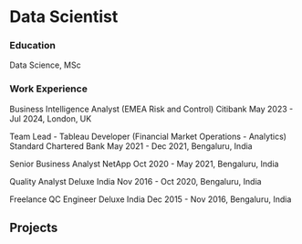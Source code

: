 # Data Scientist

### Education
Data Science, MSc

### Work Experience

Business Intelligence Analyst (EMEA Risk and Control)
Citibank May 2023 - Jul 2024, London, UK


Team Lead - Tableau Developer (Financial Market Operations - Analytics)
Standard Chartered Bank May 2021 - Dec 2021, Bengaluru, India


Senior Business Analyst
NetApp Oct 2020 - May 2021, Bengaluru, India


Quality Analyst
Deluxe India Nov 2016 - Oct 2020, Bengaluru, India


Freelance QC Engineer
Deluxe India Dec 2015 - Nov 2016, Bengaluru, India

## Projects
